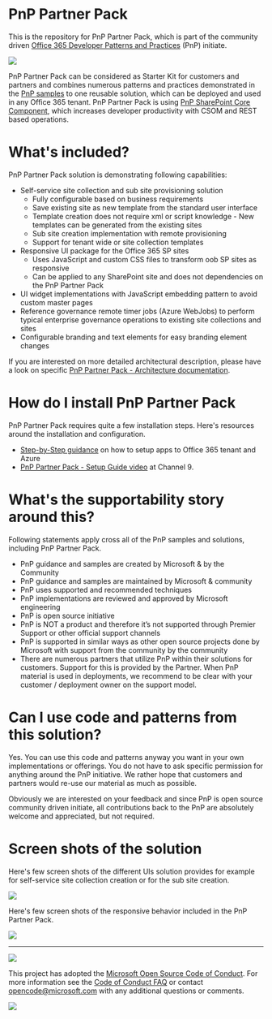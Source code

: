 # PnP Partner Pack 
This is the repository for PnP Partner Pack, which is part of the community driven [Office 365 Developer Patterns and Practices](http://aka.ms/OfficeDevPnP) (PnP) initiate. 

![](http://i.imgur.com/5L34MNk.png)

PnP Partner Pack can be considered as Starter Kit for customers and partners and combines numerous patterns and practices demonstrated in the [PnP samples](http://dev.office.com/patterns-and-practices-resources) to one reusable solution, which can be deployed and used in any Office 365 tenant. PnP Partner Pack is using [PnP SharePoint Core Component](https://github.com/OfficeDev/PnP-sites-core), which increases developer productivity with CSOM and REST based operations.

# What's included? #
PnP Partner Pack solution is demonstrating following capabilities:

- Self-service site collection and sub site provisioning solution
	- Fully configurable based on business requirements
	- Save existing site as new template from the standard user interface
	- Template creation does not require xml or script knowledge - New templates can be generated from the existing sites
	- Sub site creation implementation with remote provisioning
	- Support for tenant wide or site collection templates
- Responsive UI package for the Office 365 SP sites
	- Uses JavaScript and custom CSS files to transform oob SP sites as responsive
	- Can be applied to any SharePoint site and does not dependencies on the PnP Partner Pack
- UI widget implementations with JavaScript embedding pattern to avoid custom master pages
- Reference governance remote timer jobs (Azure WebJobs) to perform typical enterprise governance operations to existing site collections and sites
- Configurable branding and text elements for easy branding element changes

If you are interested on more detailed architectural description, please have a look on specific [PnP Partner Pack - Architecture documentation](./Documentation/Architecture-and-Implementation.md).

# How do I install PnP Partner Pack #
PnP Partner Pack requires quite a few installation steps. Here's resources around the installation and configuration.

- <a href="./Documentation/Manual-Setup-Guide.md">Step-by-Step guidance</a> on how to setup apps to Office 365 tenant and Azure
- [PnP Partner Pack - Setup Guide video](https://channel9.msdn.com/blogs/OfficeDevPnP/PnP-Partner-Pack-Setup-and-configuration) at Channel 9.


# What's the supportability story around this? #
Following statements apply cross all of the PnP samples and solutions, including PnP Partner Pack.

- PnP guidance and samples are created by Microsoft & by the Community
- PnP guidance and samples are maintained by Microsoft & community
- PnP uses supported and recommended techniques
- PnP implementations are reviewed and approved by Microsoft engineering
- PnP is open source initiative
- PnP is NOT a product and therefore it’s not supported through Premier Support or other official support channels
- PnP is supported in similar ways as other open source projects done by Microsoft with support from the community by the community
- There are numerous partners that utilize PnP within their solutions for customers. Support for this is provided by the Partner. When PnP material is used in deployments, we recommend to be clear with your customer / deployment owner on the support model.


# Can I use code and patterns from this solution? #
Yes. You can use this code and patterns anyway you want in your own implementations or offerings. You do not have to ask specific permission for anything around the PnP initiative. We rather hope that customers and partners would re-use our material as much as possible.

Obviously we are interested on your feedback and since PnP is open source community driven initiate, all contributions back to the PnP are absolutely welcome and appreciated, but not required.

# Screen shots of the solution #
Here's few screen shots of the different UIs solution provides for example for self-service site collection creation or for the sub site creation.

![](http://i.imgur.com/XAQgzVk.png)

Here's few screen shots of the responsive behavior included in the PnP Partner Pack.

![](http://i.imgur.com/y6iGZyk.png)

---

![](http://i.imgur.com/l01hhvE.png)

This project has adopted the [Microsoft Open Source Code of Conduct](https://opensource.microsoft.com/codeofconduct/). For more information see the [Code of Conduct FAQ](https://opensource.microsoft.com/codeofconduct/faq/) or contact [opencode@microsoft.com](mailto:opencode@microsoft.com) with any additional questions or comments.

<img src="https://telemetry.sharepointpnp.com/pnp-partner-pack" /> 